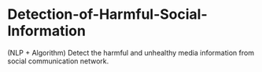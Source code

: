 # Detection-of-Harmful-Social-Information
(NLP + Algorithm) Detect the harmful and unhealthy media information from social communication network.
